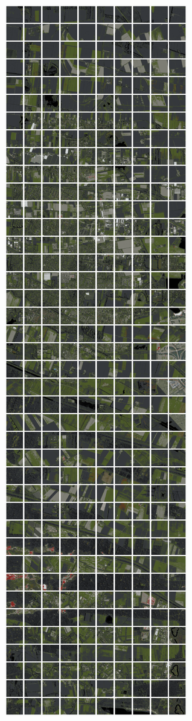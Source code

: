 <html>
<div>
<img src="https://github.com/HakkaTjakka/NL_TILE_MAP/blob/main/18/617/-1037/r.6170.-10370.png" height="44" width="44">
<img src="https://github.com/HakkaTjakka/NL_TILE_MAP/blob/main/18/617/-1037/r.6171.-10370.png" height="44" width="44">
<img src="https://github.com/HakkaTjakka/NL_TILE_MAP/blob/main/18/617/-1037/r.6172.-10370.png" height="44" width="44">
<img src="https://github.com/HakkaTjakka/NL_TILE_MAP/blob/main/18/617/-1037/r.6173.-10370.png" height="44" width="44">
<img src="https://github.com/HakkaTjakka/NL_TILE_MAP/blob/main/18/617/-1037/r.6174.-10370.png" height="44" width="44">
<img src="https://github.com/HakkaTjakka/NL_TILE_MAP/blob/main/18/617/-1037/r.6175.-10370.png" height="44" width="44">
<img src="https://github.com/HakkaTjakka/NL_TILE_MAP/blob/main/18/617/-1037/r.6176.-10370.png" height="44" width="44">
<img src="https://github.com/HakkaTjakka/NL_TILE_MAP/blob/main/18/617/-1037/r.6177.-10370.png" height="44" width="44">
<img src="https://github.com/HakkaTjakka/NL_TILE_MAP/blob/main/18/617/-1037/r.6178.-10370.png" height="44" width="44">
<img src="https://github.com/HakkaTjakka/NL_TILE_MAP/blob/main/18/617/-1037/r.6179.-10370.png" height="44" width="44">
<img src="https://github.com/HakkaTjakka/NL_TILE_MAP/blob/main/18/618/-1037/r.6180.-10370.png" height="44" width="44">
<img src="https://github.com/HakkaTjakka/NL_TILE_MAP/blob/main/18/618/-1037/r.6181.-10370.png" height="44" width="44">
<img src="https://github.com/HakkaTjakka/NL_TILE_MAP/blob/main/18/618/-1037/r.6182.-10370.png" height="44" width="44">
<img src="https://github.com/HakkaTjakka/NL_TILE_MAP/blob/main/18/618/-1037/r.6183.-10370.png" height="44" width="44">
<img src="https://github.com/HakkaTjakka/NL_TILE_MAP/blob/main/18/618/-1037/r.6184.-10370.png" height="44" width="44">
<img src="https://github.com/HakkaTjakka/NL_TILE_MAP/blob/main/18/618/-1037/r.6185.-10370.png" height="44" width="44">
<img src="https://github.com/HakkaTjakka/NL_TILE_MAP/blob/main/18/618/-1037/r.6186.-10370.png" height="44" width="44">
<img src="https://github.com/HakkaTjakka/NL_TILE_MAP/blob/main/18/618/-1037/r.6187.-10370.png" height="44" width="44">
<img src="https://github.com/HakkaTjakka/NL_TILE_MAP/blob/main/18/618/-1037/r.6188.-10370.png" height="44" width="44">
<img src="https://github.com/HakkaTjakka/NL_TILE_MAP/blob/main/18/618/-1037/r.6189.-10370.png" height="44" width="44">
<br>
<img src="https://github.com/HakkaTjakka/NL_TILE_MAP/blob/main/18/617/-1037/r.6170.-10369.png" height="44" width="44">
<img src="https://github.com/HakkaTjakka/NL_TILE_MAP/blob/main/18/617/-1037/r.6171.-10369.png" height="44" width="44">
<img src="https://github.com/HakkaTjakka/NL_TILE_MAP/blob/main/18/617/-1037/r.6172.-10369.png" height="44" width="44">
<img src="https://github.com/HakkaTjakka/NL_TILE_MAP/blob/main/18/617/-1037/r.6173.-10369.png" height="44" width="44">
<img src="https://github.com/HakkaTjakka/NL_TILE_MAP/blob/main/18/617/-1037/r.6174.-10369.png" height="44" width="44">
<img src="https://github.com/HakkaTjakka/NL_TILE_MAP/blob/main/18/617/-1037/r.6175.-10369.png" height="44" width="44">
<img src="https://github.com/HakkaTjakka/NL_TILE_MAP/blob/main/18/617/-1037/r.6176.-10369.png" height="44" width="44">
<img src="https://github.com/HakkaTjakka/NL_TILE_MAP/blob/main/18/617/-1037/r.6177.-10369.png" height="44" width="44">
<img src="https://github.com/HakkaTjakka/NL_TILE_MAP/blob/main/18/617/-1037/r.6178.-10369.png" height="44" width="44">
<img src="https://github.com/HakkaTjakka/NL_TILE_MAP/blob/main/18/617/-1037/r.6179.-10369.png" height="44" width="44">
<img src="https://github.com/HakkaTjakka/NL_TILE_MAP/blob/main/18/618/-1037/r.6180.-10369.png" height="44" width="44">
<img src="https://github.com/HakkaTjakka/NL_TILE_MAP/blob/main/18/618/-1037/r.6181.-10369.png" height="44" width="44">
<img src="https://github.com/HakkaTjakka/NL_TILE_MAP/blob/main/18/618/-1037/r.6182.-10369.png" height="44" width="44">
<img src="https://github.com/HakkaTjakka/NL_TILE_MAP/blob/main/18/618/-1037/r.6183.-10369.png" height="44" width="44">
<img src="https://github.com/HakkaTjakka/NL_TILE_MAP/blob/main/18/618/-1037/r.6184.-10369.png" height="44" width="44">
<img src="https://github.com/HakkaTjakka/NL_TILE_MAP/blob/main/18/618/-1037/r.6185.-10369.png" height="44" width="44">
<img src="https://github.com/HakkaTjakka/NL_TILE_MAP/blob/main/18/618/-1037/r.6186.-10369.png" height="44" width="44">
<img src="https://github.com/HakkaTjakka/NL_TILE_MAP/blob/main/18/618/-1037/r.6187.-10369.png" height="44" width="44">
<img src="https://github.com/HakkaTjakka/NL_TILE_MAP/blob/main/18/618/-1037/r.6188.-10369.png" height="44" width="44">
<img src="https://github.com/HakkaTjakka/NL_TILE_MAP/blob/main/18/618/-1037/r.6189.-10369.png" height="44" width="44">
<br>
<img src="https://github.com/HakkaTjakka/NL_TILE_MAP/blob/main/18/617/-1037/r.6170.-10368.png" height="44" width="44">
<img src="https://github.com/HakkaTjakka/NL_TILE_MAP/blob/main/18/617/-1037/r.6171.-10368.png" height="44" width="44">
<img src="https://github.com/HakkaTjakka/NL_TILE_MAP/blob/main/18/617/-1037/r.6172.-10368.png" height="44" width="44">
<img src="https://github.com/HakkaTjakka/NL_TILE_MAP/blob/main/18/617/-1037/r.6173.-10368.png" height="44" width="44">
<img src="https://github.com/HakkaTjakka/NL_TILE_MAP/blob/main/18/617/-1037/r.6174.-10368.png" height="44" width="44">
<img src="https://github.com/HakkaTjakka/NL_TILE_MAP/blob/main/18/617/-1037/r.6175.-10368.png" height="44" width="44">
<img src="https://github.com/HakkaTjakka/NL_TILE_MAP/blob/main/18/617/-1037/r.6176.-10368.png" height="44" width="44">
<img src="https://github.com/HakkaTjakka/NL_TILE_MAP/blob/main/18/617/-1037/r.6177.-10368.png" height="44" width="44">
<img src="https://github.com/HakkaTjakka/NL_TILE_MAP/blob/main/18/617/-1037/r.6178.-10368.png" height="44" width="44">
<img src="https://github.com/HakkaTjakka/NL_TILE_MAP/blob/main/18/617/-1037/r.6179.-10368.png" height="44" width="44">
<img src="https://github.com/HakkaTjakka/NL_TILE_MAP/blob/main/18/618/-1037/r.6180.-10368.png" height="44" width="44">
<img src="https://github.com/HakkaTjakka/NL_TILE_MAP/blob/main/18/618/-1037/r.6181.-10368.png" height="44" width="44">
<img src="https://github.com/HakkaTjakka/NL_TILE_MAP/blob/main/18/618/-1037/r.6182.-10368.png" height="44" width="44">
<img src="https://github.com/HakkaTjakka/NL_TILE_MAP/blob/main/18/618/-1037/r.6183.-10368.png" height="44" width="44">
<img src="https://github.com/HakkaTjakka/NL_TILE_MAP/blob/main/18/618/-1037/r.6184.-10368.png" height="44" width="44">
<img src="https://github.com/HakkaTjakka/NL_TILE_MAP/blob/main/18/618/-1037/r.6185.-10368.png" height="44" width="44">
<img src="https://github.com/HakkaTjakka/NL_TILE_MAP/blob/main/18/618/-1037/r.6186.-10368.png" height="44" width="44">
<img src="https://github.com/HakkaTjakka/NL_TILE_MAP/blob/main/18/618/-1037/r.6187.-10368.png" height="44" width="44">
<img src="https://github.com/HakkaTjakka/NL_TILE_MAP/blob/main/18/618/-1037/r.6188.-10368.png" height="44" width="44">
<img src="https://github.com/HakkaTjakka/NL_TILE_MAP/blob/main/18/618/-1037/r.6189.-10368.png" height="44" width="44">
<br>
<img src="https://github.com/HakkaTjakka/NL_TILE_MAP/blob/main/18/617/-1037/r.6170.-10367.png" height="44" width="44">
<img src="https://github.com/HakkaTjakka/NL_TILE_MAP/blob/main/18/617/-1037/r.6171.-10367.png" height="44" width="44">
<img src="https://github.com/HakkaTjakka/NL_TILE_MAP/blob/main/18/617/-1037/r.6172.-10367.png" height="44" width="44">
<img src="https://github.com/HakkaTjakka/NL_TILE_MAP/blob/main/18/617/-1037/r.6173.-10367.png" height="44" width="44">
<img src="https://github.com/HakkaTjakka/NL_TILE_MAP/blob/main/18/617/-1037/r.6174.-10367.png" height="44" width="44">
<img src="https://github.com/HakkaTjakka/NL_TILE_MAP/blob/main/18/617/-1037/r.6175.-10367.png" height="44" width="44">
<img src="https://github.com/HakkaTjakka/NL_TILE_MAP/blob/main/18/617/-1037/r.6176.-10367.png" height="44" width="44">
<img src="https://github.com/HakkaTjakka/NL_TILE_MAP/blob/main/18/617/-1037/r.6177.-10367.png" height="44" width="44">
<img src="https://github.com/HakkaTjakka/NL_TILE_MAP/blob/main/18/617/-1037/r.6178.-10367.png" height="44" width="44">
<img src="https://github.com/HakkaTjakka/NL_TILE_MAP/blob/main/18/617/-1037/r.6179.-10367.png" height="44" width="44">
<img src="https://github.com/HakkaTjakka/NL_TILE_MAP/blob/main/18/618/-1037/r.6180.-10367.png" height="44" width="44">
<img src="https://github.com/HakkaTjakka/NL_TILE_MAP/blob/main/18/618/-1037/r.6181.-10367.png" height="44" width="44">
<img src="https://github.com/HakkaTjakka/NL_TILE_MAP/blob/main/18/618/-1037/r.6182.-10367.png" height="44" width="44">
<img src="https://github.com/HakkaTjakka/NL_TILE_MAP/blob/main/18/618/-1037/r.6183.-10367.png" height="44" width="44">
<img src="https://github.com/HakkaTjakka/NL_TILE_MAP/blob/main/18/618/-1037/r.6184.-10367.png" height="44" width="44">
<img src="https://github.com/HakkaTjakka/NL_TILE_MAP/blob/main/18/618/-1037/r.6185.-10367.png" height="44" width="44">
<img src="https://github.com/HakkaTjakka/NL_TILE_MAP/blob/main/18/618/-1037/r.6186.-10367.png" height="44" width="44">
<img src="https://github.com/HakkaTjakka/NL_TILE_MAP/blob/main/18/618/-1037/r.6187.-10367.png" height="44" width="44">
<img src="https://github.com/HakkaTjakka/NL_TILE_MAP/blob/main/18/618/-1037/r.6188.-10367.png" height="44" width="44">
<img src="https://github.com/HakkaTjakka/NL_TILE_MAP/blob/main/18/618/-1037/r.6189.-10367.png" height="44" width="44">
<br>
<img src="https://github.com/HakkaTjakka/NL_TILE_MAP/blob/main/18/617/-1037/r.6170.-10366.png" height="44" width="44">
<img src="https://github.com/HakkaTjakka/NL_TILE_MAP/blob/main/18/617/-1037/r.6171.-10366.png" height="44" width="44">
<img src="https://github.com/HakkaTjakka/NL_TILE_MAP/blob/main/18/617/-1037/r.6172.-10366.png" height="44" width="44">
<img src="https://github.com/HakkaTjakka/NL_TILE_MAP/blob/main/18/617/-1037/r.6173.-10366.png" height="44" width="44">
<img src="https://github.com/HakkaTjakka/NL_TILE_MAP/blob/main/18/617/-1037/r.6174.-10366.png" height="44" width="44">
<img src="https://github.com/HakkaTjakka/NL_TILE_MAP/blob/main/18/617/-1037/r.6175.-10366.png" height="44" width="44">
<img src="https://github.com/HakkaTjakka/NL_TILE_MAP/blob/main/18/617/-1037/r.6176.-10366.png" height="44" width="44">
<img src="https://github.com/HakkaTjakka/NL_TILE_MAP/blob/main/18/617/-1037/r.6177.-10366.png" height="44" width="44">
<img src="https://github.com/HakkaTjakka/NL_TILE_MAP/blob/main/18/617/-1037/r.6178.-10366.png" height="44" width="44">
<img src="https://github.com/HakkaTjakka/NL_TILE_MAP/blob/main/18/617/-1037/r.6179.-10366.png" height="44" width="44">
<img src="https://github.com/HakkaTjakka/NL_TILE_MAP/blob/main/18/618/-1037/r.6180.-10366.png" height="44" width="44">
<img src="https://github.com/HakkaTjakka/NL_TILE_MAP/blob/main/18/618/-1037/r.6181.-10366.png" height="44" width="44">
<img src="https://github.com/HakkaTjakka/NL_TILE_MAP/blob/main/18/618/-1037/r.6182.-10366.png" height="44" width="44">
<img src="https://github.com/HakkaTjakka/NL_TILE_MAP/blob/main/18/618/-1037/r.6183.-10366.png" height="44" width="44">
<img src="https://github.com/HakkaTjakka/NL_TILE_MAP/blob/main/18/618/-1037/r.6184.-10366.png" height="44" width="44">
<img src="https://github.com/HakkaTjakka/NL_TILE_MAP/blob/main/18/618/-1037/r.6185.-10366.png" height="44" width="44">
<img src="https://github.com/HakkaTjakka/NL_TILE_MAP/blob/main/18/618/-1037/r.6186.-10366.png" height="44" width="44">
<img src="https://github.com/HakkaTjakka/NL_TILE_MAP/blob/main/18/618/-1037/r.6187.-10366.png" height="44" width="44">
<img src="https://github.com/HakkaTjakka/NL_TILE_MAP/blob/main/18/618/-1037/r.6188.-10366.png" height="44" width="44">
<img src="https://github.com/HakkaTjakka/NL_TILE_MAP/blob/main/18/618/-1037/r.6189.-10366.png" height="44" width="44">
<br>
<img src="https://github.com/HakkaTjakka/NL_TILE_MAP/blob/main/18/617/-1037/r.6170.-10365.png" height="44" width="44">
<img src="https://github.com/HakkaTjakka/NL_TILE_MAP/blob/main/18/617/-1037/r.6171.-10365.png" height="44" width="44">
<img src="https://github.com/HakkaTjakka/NL_TILE_MAP/blob/main/18/617/-1037/r.6172.-10365.png" height="44" width="44">
<img src="https://github.com/HakkaTjakka/NL_TILE_MAP/blob/main/18/617/-1037/r.6173.-10365.png" height="44" width="44">
<img src="https://github.com/HakkaTjakka/NL_TILE_MAP/blob/main/18/617/-1037/r.6174.-10365.png" height="44" width="44">
<img src="https://github.com/HakkaTjakka/NL_TILE_MAP/blob/main/18/617/-1037/r.6175.-10365.png" height="44" width="44">
<img src="https://github.com/HakkaTjakka/NL_TILE_MAP/blob/main/18/617/-1037/r.6176.-10365.png" height="44" width="44">
<img src="https://github.com/HakkaTjakka/NL_TILE_MAP/blob/main/18/617/-1037/r.6177.-10365.png" height="44" width="44">
<img src="https://github.com/HakkaTjakka/NL_TILE_MAP/blob/main/18/617/-1037/r.6178.-10365.png" height="44" width="44">
<img src="https://github.com/HakkaTjakka/NL_TILE_MAP/blob/main/18/617/-1037/r.6179.-10365.png" height="44" width="44">
<img src="https://github.com/HakkaTjakka/NL_TILE_MAP/blob/main/18/618/-1037/r.6180.-10365.png" height="44" width="44">
<img src="https://github.com/HakkaTjakka/NL_TILE_MAP/blob/main/18/618/-1037/r.6181.-10365.png" height="44" width="44">
<img src="https://github.com/HakkaTjakka/NL_TILE_MAP/blob/main/18/618/-1037/r.6182.-10365.png" height="44" width="44">
<img src="https://github.com/HakkaTjakka/NL_TILE_MAP/blob/main/18/618/-1037/r.6183.-10365.png" height="44" width="44">
<img src="https://github.com/HakkaTjakka/NL_TILE_MAP/blob/main/18/618/-1037/r.6184.-10365.png" height="44" width="44">
<img src="https://github.com/HakkaTjakka/NL_TILE_MAP/blob/main/18/618/-1037/r.6185.-10365.png" height="44" width="44">
<img src="https://github.com/HakkaTjakka/NL_TILE_MAP/blob/main/18/618/-1037/r.6186.-10365.png" height="44" width="44">
<img src="https://github.com/HakkaTjakka/NL_TILE_MAP/blob/main/18/618/-1037/r.6187.-10365.png" height="44" width="44">
<img src="https://github.com/HakkaTjakka/NL_TILE_MAP/blob/main/18/618/-1037/r.6188.-10365.png" height="44" width="44">
<img src="https://github.com/HakkaTjakka/NL_TILE_MAP/blob/main/18/618/-1037/r.6189.-10365.png" height="44" width="44">
<br>
<img src="https://github.com/HakkaTjakka/NL_TILE_MAP/blob/main/18/617/-1037/r.6170.-10364.png" height="44" width="44">
<img src="https://github.com/HakkaTjakka/NL_TILE_MAP/blob/main/18/617/-1037/r.6171.-10364.png" height="44" width="44">
<img src="https://github.com/HakkaTjakka/NL_TILE_MAP/blob/main/18/617/-1037/r.6172.-10364.png" height="44" width="44">
<img src="https://github.com/HakkaTjakka/NL_TILE_MAP/blob/main/18/617/-1037/r.6173.-10364.png" height="44" width="44">
<img src="https://github.com/HakkaTjakka/NL_TILE_MAP/blob/main/18/617/-1037/r.6174.-10364.png" height="44" width="44">
<img src="https://github.com/HakkaTjakka/NL_TILE_MAP/blob/main/18/617/-1037/r.6175.-10364.png" height="44" width="44">
<img src="https://github.com/HakkaTjakka/NL_TILE_MAP/blob/main/18/617/-1037/r.6176.-10364.png" height="44" width="44">
<img src="https://github.com/HakkaTjakka/NL_TILE_MAP/blob/main/18/617/-1037/r.6177.-10364.png" height="44" width="44">
<img src="https://github.com/HakkaTjakka/NL_TILE_MAP/blob/main/18/617/-1037/r.6178.-10364.png" height="44" width="44">
<img src="https://github.com/HakkaTjakka/NL_TILE_MAP/blob/main/18/617/-1037/r.6179.-10364.png" height="44" width="44">
<img src="https://github.com/HakkaTjakka/NL_TILE_MAP/blob/main/18/618/-1037/r.6180.-10364.png" height="44" width="44">
<img src="https://github.com/HakkaTjakka/NL_TILE_MAP/blob/main/18/618/-1037/r.6181.-10364.png" height="44" width="44">
<img src="https://github.com/HakkaTjakka/NL_TILE_MAP/blob/main/18/618/-1037/r.6182.-10364.png" height="44" width="44">
<img src="https://github.com/HakkaTjakka/NL_TILE_MAP/blob/main/18/618/-1037/r.6183.-10364.png" height="44" width="44">
<img src="https://github.com/HakkaTjakka/NL_TILE_MAP/blob/main/18/618/-1037/r.6184.-10364.png" height="44" width="44">
<img src="https://github.com/HakkaTjakka/NL_TILE_MAP/blob/main/18/618/-1037/r.6185.-10364.png" height="44" width="44">
<img src="https://github.com/HakkaTjakka/NL_TILE_MAP/blob/main/18/618/-1037/r.6186.-10364.png" height="44" width="44">
<img src="https://github.com/HakkaTjakka/NL_TILE_MAP/blob/main/18/618/-1037/r.6187.-10364.png" height="44" width="44">
<img src="https://github.com/HakkaTjakka/NL_TILE_MAP/blob/main/18/618/-1037/r.6188.-10364.png" height="44" width="44">
<img src="https://github.com/HakkaTjakka/NL_TILE_MAP/blob/main/18/618/-1037/r.6189.-10364.png" height="44" width="44">
<br>
<img src="https://github.com/HakkaTjakka/NL_TILE_MAP/blob/main/18/617/-1037/r.6170.-10363.png" height="44" width="44">
<img src="https://github.com/HakkaTjakka/NL_TILE_MAP/blob/main/18/617/-1037/r.6171.-10363.png" height="44" width="44">
<img src="https://github.com/HakkaTjakka/NL_TILE_MAP/blob/main/18/617/-1037/r.6172.-10363.png" height="44" width="44">
<img src="https://github.com/HakkaTjakka/NL_TILE_MAP/blob/main/18/617/-1037/r.6173.-10363.png" height="44" width="44">
<img src="https://github.com/HakkaTjakka/NL_TILE_MAP/blob/main/18/617/-1037/r.6174.-10363.png" height="44" width="44">
<img src="https://github.com/HakkaTjakka/NL_TILE_MAP/blob/main/18/617/-1037/r.6175.-10363.png" height="44" width="44">
<img src="https://github.com/HakkaTjakka/NL_TILE_MAP/blob/main/18/617/-1037/r.6176.-10363.png" height="44" width="44">
<img src="https://github.com/HakkaTjakka/NL_TILE_MAP/blob/main/18/617/-1037/r.6177.-10363.png" height="44" width="44">
<img src="https://github.com/HakkaTjakka/NL_TILE_MAP/blob/main/18/617/-1037/r.6178.-10363.png" height="44" width="44">
<img src="https://github.com/HakkaTjakka/NL_TILE_MAP/blob/main/18/617/-1037/r.6179.-10363.png" height="44" width="44">
<img src="https://github.com/HakkaTjakka/NL_TILE_MAP/blob/main/18/618/-1037/r.6180.-10363.png" height="44" width="44">
<img src="https://github.com/HakkaTjakka/NL_TILE_MAP/blob/main/18/618/-1037/r.6181.-10363.png" height="44" width="44">
<img src="https://github.com/HakkaTjakka/NL_TILE_MAP/blob/main/18/618/-1037/r.6182.-10363.png" height="44" width="44">
<img src="https://github.com/HakkaTjakka/NL_TILE_MAP/blob/main/18/618/-1037/r.6183.-10363.png" height="44" width="44">
<img src="https://github.com/HakkaTjakka/NL_TILE_MAP/blob/main/18/618/-1037/r.6184.-10363.png" height="44" width="44">
<img src="https://github.com/HakkaTjakka/NL_TILE_MAP/blob/main/18/618/-1037/r.6185.-10363.png" height="44" width="44">
<img src="https://github.com/HakkaTjakka/NL_TILE_MAP/blob/main/18/618/-1037/r.6186.-10363.png" height="44" width="44">
<img src="https://github.com/HakkaTjakka/NL_TILE_MAP/blob/main/18/618/-1037/r.6187.-10363.png" height="44" width="44">
<img src="https://github.com/HakkaTjakka/NL_TILE_MAP/blob/main/18/618/-1037/r.6188.-10363.png" height="44" width="44">
<img src="https://github.com/HakkaTjakka/NL_TILE_MAP/blob/main/18/618/-1037/r.6189.-10363.png" height="44" width="44">
<br>
<img src="https://github.com/HakkaTjakka/NL_TILE_MAP/blob/main/18/617/-1037/r.6170.-10362.png" height="44" width="44">
<img src="https://github.com/HakkaTjakka/NL_TILE_MAP/blob/main/18/617/-1037/r.6171.-10362.png" height="44" width="44">
<img src="https://github.com/HakkaTjakka/NL_TILE_MAP/blob/main/18/617/-1037/r.6172.-10362.png" height="44" width="44">
<img src="https://github.com/HakkaTjakka/NL_TILE_MAP/blob/main/18/617/-1037/r.6173.-10362.png" height="44" width="44">
<img src="https://github.com/HakkaTjakka/NL_TILE_MAP/blob/main/18/617/-1037/r.6174.-10362.png" height="44" width="44">
<img src="https://github.com/HakkaTjakka/NL_TILE_MAP/blob/main/18/617/-1037/r.6175.-10362.png" height="44" width="44">
<img src="https://github.com/HakkaTjakka/NL_TILE_MAP/blob/main/18/617/-1037/r.6176.-10362.png" height="44" width="44">
<img src="https://github.com/HakkaTjakka/NL_TILE_MAP/blob/main/18/617/-1037/r.6177.-10362.png" height="44" width="44">
<img src="https://github.com/HakkaTjakka/NL_TILE_MAP/blob/main/18/617/-1037/r.6178.-10362.png" height="44" width="44">
<img src="https://github.com/HakkaTjakka/NL_TILE_MAP/blob/main/18/617/-1037/r.6179.-10362.png" height="44" width="44">
<img src="https://github.com/HakkaTjakka/NL_TILE_MAP/blob/main/18/618/-1037/r.6180.-10362.png" height="44" width="44">
<img src="https://github.com/HakkaTjakka/NL_TILE_MAP/blob/main/18/618/-1037/r.6181.-10362.png" height="44" width="44">
<img src="https://github.com/HakkaTjakka/NL_TILE_MAP/blob/main/18/618/-1037/r.6182.-10362.png" height="44" width="44">
<img src="https://github.com/HakkaTjakka/NL_TILE_MAP/blob/main/18/618/-1037/r.6183.-10362.png" height="44" width="44">
<img src="https://github.com/HakkaTjakka/NL_TILE_MAP/blob/main/18/618/-1037/r.6184.-10362.png" height="44" width="44">
<img src="https://github.com/HakkaTjakka/NL_TILE_MAP/blob/main/18/618/-1037/r.6185.-10362.png" height="44" width="44">
<img src="https://github.com/HakkaTjakka/NL_TILE_MAP/blob/main/18/618/-1037/r.6186.-10362.png" height="44" width="44">
<img src="https://github.com/HakkaTjakka/NL_TILE_MAP/blob/main/18/618/-1037/r.6187.-10362.png" height="44" width="44">
<img src="https://github.com/HakkaTjakka/NL_TILE_MAP/blob/main/18/618/-1037/r.6188.-10362.png" height="44" width="44">
<img src="https://github.com/HakkaTjakka/NL_TILE_MAP/blob/main/18/618/-1037/r.6189.-10362.png" height="44" width="44">
<br>
<img src="https://github.com/HakkaTjakka/NL_TILE_MAP/blob/main/18/617/-1037/r.6170.-10361.png" height="44" width="44">
<img src="https://github.com/HakkaTjakka/NL_TILE_MAP/blob/main/18/617/-1037/r.6171.-10361.png" height="44" width="44">
<img src="https://github.com/HakkaTjakka/NL_TILE_MAP/blob/main/18/617/-1037/r.6172.-10361.png" height="44" width="44">
<img src="https://github.com/HakkaTjakka/NL_TILE_MAP/blob/main/18/617/-1037/r.6173.-10361.png" height="44" width="44">
<img src="https://github.com/HakkaTjakka/NL_TILE_MAP/blob/main/18/617/-1037/r.6174.-10361.png" height="44" width="44">
<img src="https://github.com/HakkaTjakka/NL_TILE_MAP/blob/main/18/617/-1037/r.6175.-10361.png" height="44" width="44">
<img src="https://github.com/HakkaTjakka/NL_TILE_MAP/blob/main/18/617/-1037/r.6176.-10361.png" height="44" width="44">
<img src="https://github.com/HakkaTjakka/NL_TILE_MAP/blob/main/18/617/-1037/r.6177.-10361.png" height="44" width="44">
<img src="https://github.com/HakkaTjakka/NL_TILE_MAP/blob/main/18/617/-1037/r.6178.-10361.png" height="44" width="44">
<img src="https://github.com/HakkaTjakka/NL_TILE_MAP/blob/main/18/617/-1037/r.6179.-10361.png" height="44" width="44">
<img src="https://github.com/HakkaTjakka/NL_TILE_MAP/blob/main/18/618/-1037/r.6180.-10361.png" height="44" width="44">
<img src="https://github.com/HakkaTjakka/NL_TILE_MAP/blob/main/18/618/-1037/r.6181.-10361.png" height="44" width="44">
<img src="https://github.com/HakkaTjakka/NL_TILE_MAP/blob/main/18/618/-1037/r.6182.-10361.png" height="44" width="44">
<img src="https://github.com/HakkaTjakka/NL_TILE_MAP/blob/main/18/618/-1037/r.6183.-10361.png" height="44" width="44">
<img src="https://github.com/HakkaTjakka/NL_TILE_MAP/blob/main/18/618/-1037/r.6184.-10361.png" height="44" width="44">
<img src="https://github.com/HakkaTjakka/NL_TILE_MAP/blob/main/18/618/-1037/r.6185.-10361.png" height="44" width="44">
<img src="https://github.com/HakkaTjakka/NL_TILE_MAP/blob/main/18/618/-1037/r.6186.-10361.png" height="44" width="44">
<img src="https://github.com/HakkaTjakka/NL_TILE_MAP/blob/main/18/618/-1037/r.6187.-10361.png" height="44" width="44">
<img src="https://github.com/HakkaTjakka/NL_TILE_MAP/blob/main/18/618/-1037/r.6188.-10361.png" height="44" width="44">
<img src="https://github.com/HakkaTjakka/NL_TILE_MAP/blob/main/18/618/-1037/r.6189.-10361.png" height="44" width="44">
<br>
<img src="https://github.com/HakkaTjakka/NL_TILE_MAP/blob/main/18/617/-1036/r.6170.-10360.png" height="44" width="44">
<img src="https://github.com/HakkaTjakka/NL_TILE_MAP/blob/main/18/617/-1036/r.6171.-10360.png" height="44" width="44">
<img src="https://github.com/HakkaTjakka/NL_TILE_MAP/blob/main/18/617/-1036/r.6172.-10360.png" height="44" width="44">
<img src="https://github.com/HakkaTjakka/NL_TILE_MAP/blob/main/18/617/-1036/r.6173.-10360.png" height="44" width="44">
<img src="https://github.com/HakkaTjakka/NL_TILE_MAP/blob/main/18/617/-1036/r.6174.-10360.png" height="44" width="44">
<img src="https://github.com/HakkaTjakka/NL_TILE_MAP/blob/main/18/617/-1036/r.6175.-10360.png" height="44" width="44">
<img src="https://github.com/HakkaTjakka/NL_TILE_MAP/blob/main/18/617/-1036/r.6176.-10360.png" height="44" width="44">
<img src="https://github.com/HakkaTjakka/NL_TILE_MAP/blob/main/18/617/-1036/r.6177.-10360.png" height="44" width="44">
<img src="https://github.com/HakkaTjakka/NL_TILE_MAP/blob/main/18/617/-1036/r.6178.-10360.png" height="44" width="44">
<img src="https://github.com/HakkaTjakka/NL_TILE_MAP/blob/main/18/617/-1036/r.6179.-10360.png" height="44" width="44">
<img src="https://github.com/HakkaTjakka/NL_TILE_MAP/blob/main/18/618/-1036/r.6180.-10360.png" height="44" width="44">
<img src="https://github.com/HakkaTjakka/NL_TILE_MAP/blob/main/18/618/-1036/r.6181.-10360.png" height="44" width="44">
<img src="https://github.com/HakkaTjakka/NL_TILE_MAP/blob/main/18/618/-1036/r.6182.-10360.png" height="44" width="44">
<img src="https://github.com/HakkaTjakka/NL_TILE_MAP/blob/main/18/618/-1036/r.6183.-10360.png" height="44" width="44">
<img src="https://github.com/HakkaTjakka/NL_TILE_MAP/blob/main/18/618/-1036/r.6184.-10360.png" height="44" width="44">
<img src="https://github.com/HakkaTjakka/NL_TILE_MAP/blob/main/18/618/-1036/r.6185.-10360.png" height="44" width="44">
<img src="https://github.com/HakkaTjakka/NL_TILE_MAP/blob/main/18/618/-1036/r.6186.-10360.png" height="44" width="44">
<img src="https://github.com/HakkaTjakka/NL_TILE_MAP/blob/main/18/618/-1036/r.6187.-10360.png" height="44" width="44">
<img src="https://github.com/HakkaTjakka/NL_TILE_MAP/blob/main/18/618/-1036/r.6188.-10360.png" height="44" width="44">
<img src="https://github.com/HakkaTjakka/NL_TILE_MAP/blob/main/18/618/-1036/r.6189.-10360.png" height="44" width="44">
<br>
<img src="https://github.com/HakkaTjakka/NL_TILE_MAP/blob/main/18/617/-1036/r.6170.-10359.png" height="44" width="44">
<img src="https://github.com/HakkaTjakka/NL_TILE_MAP/blob/main/18/617/-1036/r.6171.-10359.png" height="44" width="44">
<img src="https://github.com/HakkaTjakka/NL_TILE_MAP/blob/main/18/617/-1036/r.6172.-10359.png" height="44" width="44">
<img src="https://github.com/HakkaTjakka/NL_TILE_MAP/blob/main/18/617/-1036/r.6173.-10359.png" height="44" width="44">
<img src="https://github.com/HakkaTjakka/NL_TILE_MAP/blob/main/18/617/-1036/r.6174.-10359.png" height="44" width="44">
<img src="https://github.com/HakkaTjakka/NL_TILE_MAP/blob/main/18/617/-1036/r.6175.-10359.png" height="44" width="44">
<img src="https://github.com/HakkaTjakka/NL_TILE_MAP/blob/main/18/617/-1036/r.6176.-10359.png" height="44" width="44">
<img src="https://github.com/HakkaTjakka/NL_TILE_MAP/blob/main/18/617/-1036/r.6177.-10359.png" height="44" width="44">
<img src="https://github.com/HakkaTjakka/NL_TILE_MAP/blob/main/18/617/-1036/r.6178.-10359.png" height="44" width="44">
<img src="https://github.com/HakkaTjakka/NL_TILE_MAP/blob/main/18/617/-1036/r.6179.-10359.png" height="44" width="44">
<img src="https://github.com/HakkaTjakka/NL_TILE_MAP/blob/main/18/618/-1036/r.6180.-10359.png" height="44" width="44">
<img src="https://github.com/HakkaTjakka/NL_TILE_MAP/blob/main/18/618/-1036/r.6181.-10359.png" height="44" width="44">
<img src="https://github.com/HakkaTjakka/NL_TILE_MAP/blob/main/18/618/-1036/r.6182.-10359.png" height="44" width="44">
<img src="https://github.com/HakkaTjakka/NL_TILE_MAP/blob/main/18/618/-1036/r.6183.-10359.png" height="44" width="44">
<img src="https://github.com/HakkaTjakka/NL_TILE_MAP/blob/main/18/618/-1036/r.6184.-10359.png" height="44" width="44">
<img src="https://github.com/HakkaTjakka/NL_TILE_MAP/blob/main/18/618/-1036/r.6185.-10359.png" height="44" width="44">
<img src="https://github.com/HakkaTjakka/NL_TILE_MAP/blob/main/18/618/-1036/r.6186.-10359.png" height="44" width="44">
<img src="https://github.com/HakkaTjakka/NL_TILE_MAP/blob/main/18/618/-1036/r.6187.-10359.png" height="44" width="44">
<img src="https://github.com/HakkaTjakka/NL_TILE_MAP/blob/main/18/618/-1036/r.6188.-10359.png" height="44" width="44">
<img src="https://github.com/HakkaTjakka/NL_TILE_MAP/blob/main/18/618/-1036/r.6189.-10359.png" height="44" width="44">
<br>
<img src="https://github.com/HakkaTjakka/NL_TILE_MAP/blob/main/18/617/-1036/r.6170.-10358.png" height="44" width="44">
<img src="https://github.com/HakkaTjakka/NL_TILE_MAP/blob/main/18/617/-1036/r.6171.-10358.png" height="44" width="44">
<img src="https://github.com/HakkaTjakka/NL_TILE_MAP/blob/main/18/617/-1036/r.6172.-10358.png" height="44" width="44">
<img src="https://github.com/HakkaTjakka/NL_TILE_MAP/blob/main/18/617/-1036/r.6173.-10358.png" height="44" width="44">
<img src="https://github.com/HakkaTjakka/NL_TILE_MAP/blob/main/18/617/-1036/r.6174.-10358.png" height="44" width="44">
<img src="https://github.com/HakkaTjakka/NL_TILE_MAP/blob/main/18/617/-1036/r.6175.-10358.png" height="44" width="44">
<img src="https://github.com/HakkaTjakka/NL_TILE_MAP/blob/main/18/617/-1036/r.6176.-10358.png" height="44" width="44">
<img src="https://github.com/HakkaTjakka/NL_TILE_MAP/blob/main/18/617/-1036/r.6177.-10358.png" height="44" width="44">
<img src="https://github.com/HakkaTjakka/NL_TILE_MAP/blob/main/18/617/-1036/r.6178.-10358.png" height="44" width="44">
<img src="https://github.com/HakkaTjakka/NL_TILE_MAP/blob/main/18/617/-1036/r.6179.-10358.png" height="44" width="44">
<img src="https://github.com/HakkaTjakka/NL_TILE_MAP/blob/main/18/618/-1036/r.6180.-10358.png" height="44" width="44">
<img src="https://github.com/HakkaTjakka/NL_TILE_MAP/blob/main/18/618/-1036/r.6181.-10358.png" height="44" width="44">
<img src="https://github.com/HakkaTjakka/NL_TILE_MAP/blob/main/18/618/-1036/r.6182.-10358.png" height="44" width="44">
<img src="https://github.com/HakkaTjakka/NL_TILE_MAP/blob/main/18/618/-1036/r.6183.-10358.png" height="44" width="44">
<img src="https://github.com/HakkaTjakka/NL_TILE_MAP/blob/main/18/618/-1036/r.6184.-10358.png" height="44" width="44">
<img src="https://github.com/HakkaTjakka/NL_TILE_MAP/blob/main/18/618/-1036/r.6185.-10358.png" height="44" width="44">
<img src="https://github.com/HakkaTjakka/NL_TILE_MAP/blob/main/18/618/-1036/r.6186.-10358.png" height="44" width="44">
<img src="https://github.com/HakkaTjakka/NL_TILE_MAP/blob/main/18/618/-1036/r.6187.-10358.png" height="44" width="44">
<img src="https://github.com/HakkaTjakka/NL_TILE_MAP/blob/main/18/618/-1036/r.6188.-10358.png" height="44" width="44">
<img src="https://github.com/HakkaTjakka/NL_TILE_MAP/blob/main/18/618/-1036/r.6189.-10358.png" height="44" width="44">
<br>
<img src="https://github.com/HakkaTjakka/NL_TILE_MAP/blob/main/18/617/-1036/r.6170.-10357.png" height="44" width="44">
<img src="https://github.com/HakkaTjakka/NL_TILE_MAP/blob/main/18/617/-1036/r.6171.-10357.png" height="44" width="44">
<img src="https://github.com/HakkaTjakka/NL_TILE_MAP/blob/main/18/617/-1036/r.6172.-10357.png" height="44" width="44">
<img src="https://github.com/HakkaTjakka/NL_TILE_MAP/blob/main/18/617/-1036/r.6173.-10357.png" height="44" width="44">
<img src="https://github.com/HakkaTjakka/NL_TILE_MAP/blob/main/18/617/-1036/r.6174.-10357.png" height="44" width="44">
<img src="https://github.com/HakkaTjakka/NL_TILE_MAP/blob/main/18/617/-1036/r.6175.-10357.png" height="44" width="44">
<img src="https://github.com/HakkaTjakka/NL_TILE_MAP/blob/main/18/617/-1036/r.6176.-10357.png" height="44" width="44">
<img src="https://github.com/HakkaTjakka/NL_TILE_MAP/blob/main/18/617/-1036/r.6177.-10357.png" height="44" width="44">
<img src="https://github.com/HakkaTjakka/NL_TILE_MAP/blob/main/18/617/-1036/r.6178.-10357.png" height="44" width="44">
<img src="https://github.com/HakkaTjakka/NL_TILE_MAP/blob/main/18/617/-1036/r.6179.-10357.png" height="44" width="44">
<img src="https://github.com/HakkaTjakka/NL_TILE_MAP/blob/main/18/618/-1036/r.6180.-10357.png" height="44" width="44">
<img src="https://github.com/HakkaTjakka/NL_TILE_MAP/blob/main/18/618/-1036/r.6181.-10357.png" height="44" width="44">
<img src="https://github.com/HakkaTjakka/NL_TILE_MAP/blob/main/18/618/-1036/r.6182.-10357.png" height="44" width="44">
<img src="https://github.com/HakkaTjakka/NL_TILE_MAP/blob/main/18/618/-1036/r.6183.-10357.png" height="44" width="44">
<img src="https://github.com/HakkaTjakka/NL_TILE_MAP/blob/main/18/618/-1036/r.6184.-10357.png" height="44" width="44">
<img src="https://github.com/HakkaTjakka/NL_TILE_MAP/blob/main/18/618/-1036/r.6185.-10357.png" height="44" width="44">
<img src="https://github.com/HakkaTjakka/NL_TILE_MAP/blob/main/18/618/-1036/r.6186.-10357.png" height="44" width="44">
<img src="https://github.com/HakkaTjakka/NL_TILE_MAP/blob/main/18/618/-1036/r.6187.-10357.png" height="44" width="44">
<img src="https://github.com/HakkaTjakka/NL_TILE_MAP/blob/main/18/618/-1036/r.6188.-10357.png" height="44" width="44">
<img src="https://github.com/HakkaTjakka/NL_TILE_MAP/blob/main/18/618/-1036/r.6189.-10357.png" height="44" width="44">
<br>
<img src="https://github.com/HakkaTjakka/NL_TILE_MAP/blob/main/18/617/-1036/r.6170.-10356.png" height="44" width="44">
<img src="https://github.com/HakkaTjakka/NL_TILE_MAP/blob/main/18/617/-1036/r.6171.-10356.png" height="44" width="44">
<img src="https://github.com/HakkaTjakka/NL_TILE_MAP/blob/main/18/617/-1036/r.6172.-10356.png" height="44" width="44">
<img src="https://github.com/HakkaTjakka/NL_TILE_MAP/blob/main/18/617/-1036/r.6173.-10356.png" height="44" width="44">
<img src="https://github.com/HakkaTjakka/NL_TILE_MAP/blob/main/18/617/-1036/r.6174.-10356.png" height="44" width="44">
<img src="https://github.com/HakkaTjakka/NL_TILE_MAP/blob/main/18/617/-1036/r.6175.-10356.png" height="44" width="44">
<img src="https://github.com/HakkaTjakka/NL_TILE_MAP/blob/main/18/617/-1036/r.6176.-10356.png" height="44" width="44">
<img src="https://github.com/HakkaTjakka/NL_TILE_MAP/blob/main/18/617/-1036/r.6177.-10356.png" height="44" width="44">
<img src="https://github.com/HakkaTjakka/NL_TILE_MAP/blob/main/18/617/-1036/r.6178.-10356.png" height="44" width="44">
<img src="https://github.com/HakkaTjakka/NL_TILE_MAP/blob/main/18/617/-1036/r.6179.-10356.png" height="44" width="44">
<img src="https://github.com/HakkaTjakka/NL_TILE_MAP/blob/main/18/618/-1036/r.6180.-10356.png" height="44" width="44">
<img src="https://github.com/HakkaTjakka/NL_TILE_MAP/blob/main/18/618/-1036/r.6181.-10356.png" height="44" width="44">
<img src="https://github.com/HakkaTjakka/NL_TILE_MAP/blob/main/18/618/-1036/r.6182.-10356.png" height="44" width="44">
<img src="https://github.com/HakkaTjakka/NL_TILE_MAP/blob/main/18/618/-1036/r.6183.-10356.png" height="44" width="44">
<img src="https://github.com/HakkaTjakka/NL_TILE_MAP/blob/main/18/618/-1036/r.6184.-10356.png" height="44" width="44">
<img src="https://github.com/HakkaTjakka/NL_TILE_MAP/blob/main/18/618/-1036/r.6185.-10356.png" height="44" width="44">
<img src="https://github.com/HakkaTjakka/NL_TILE_MAP/blob/main/18/618/-1036/r.6186.-10356.png" height="44" width="44">
<img src="https://github.com/HakkaTjakka/NL_TILE_MAP/blob/main/18/618/-1036/r.6187.-10356.png" height="44" width="44">
<img src="https://github.com/HakkaTjakka/NL_TILE_MAP/blob/main/18/618/-1036/r.6188.-10356.png" height="44" width="44">
<img src="https://github.com/HakkaTjakka/NL_TILE_MAP/blob/main/18/618/-1036/r.6189.-10356.png" height="44" width="44">
<br>
<img src="https://github.com/HakkaTjakka/NL_TILE_MAP/blob/main/18/617/-1036/r.6170.-10355.png" height="44" width="44">
<img src="https://github.com/HakkaTjakka/NL_TILE_MAP/blob/main/18/617/-1036/r.6171.-10355.png" height="44" width="44">
<img src="https://github.com/HakkaTjakka/NL_TILE_MAP/blob/main/18/617/-1036/r.6172.-10355.png" height="44" width="44">
<img src="https://github.com/HakkaTjakka/NL_TILE_MAP/blob/main/18/617/-1036/r.6173.-10355.png" height="44" width="44">
<img src="https://github.com/HakkaTjakka/NL_TILE_MAP/blob/main/18/617/-1036/r.6174.-10355.png" height="44" width="44">
<img src="https://github.com/HakkaTjakka/NL_TILE_MAP/blob/main/18/617/-1036/r.6175.-10355.png" height="44" width="44">
<img src="https://github.com/HakkaTjakka/NL_TILE_MAP/blob/main/18/617/-1036/r.6176.-10355.png" height="44" width="44">
<img src="https://github.com/HakkaTjakka/NL_TILE_MAP/blob/main/18/617/-1036/r.6177.-10355.png" height="44" width="44">
<img src="https://github.com/HakkaTjakka/NL_TILE_MAP/blob/main/18/617/-1036/r.6178.-10355.png" height="44" width="44">
<img src="https://github.com/HakkaTjakka/NL_TILE_MAP/blob/main/18/617/-1036/r.6179.-10355.png" height="44" width="44">
<img src="https://github.com/HakkaTjakka/NL_TILE_MAP/blob/main/18/618/-1036/r.6180.-10355.png" height="44" width="44">
<img src="https://github.com/HakkaTjakka/NL_TILE_MAP/blob/main/18/618/-1036/r.6181.-10355.png" height="44" width="44">
<img src="https://github.com/HakkaTjakka/NL_TILE_MAP/blob/main/18/618/-1036/r.6182.-10355.png" height="44" width="44">
<img src="https://github.com/HakkaTjakka/NL_TILE_MAP/blob/main/18/618/-1036/r.6183.-10355.png" height="44" width="44">
<img src="https://github.com/HakkaTjakka/NL_TILE_MAP/blob/main/18/618/-1036/r.6184.-10355.png" height="44" width="44">
<img src="https://github.com/HakkaTjakka/NL_TILE_MAP/blob/main/18/618/-1036/r.6185.-10355.png" height="44" width="44">
<img src="https://github.com/HakkaTjakka/NL_TILE_MAP/blob/main/18/618/-1036/r.6186.-10355.png" height="44" width="44">
<img src="https://github.com/HakkaTjakka/NL_TILE_MAP/blob/main/18/618/-1036/r.6187.-10355.png" height="44" width="44">
<img src="https://github.com/HakkaTjakka/NL_TILE_MAP/blob/main/18/618/-1036/r.6188.-10355.png" height="44" width="44">
<img src="https://github.com/HakkaTjakka/NL_TILE_MAP/blob/main/18/618/-1036/r.6189.-10355.png" height="44" width="44">
<br>
<img src="https://github.com/HakkaTjakka/NL_TILE_MAP/blob/main/18/617/-1036/r.6170.-10354.png" height="44" width="44">
<img src="https://github.com/HakkaTjakka/NL_TILE_MAP/blob/main/18/617/-1036/r.6171.-10354.png" height="44" width="44">
<img src="https://github.com/HakkaTjakka/NL_TILE_MAP/blob/main/18/617/-1036/r.6172.-10354.png" height="44" width="44">
<img src="https://github.com/HakkaTjakka/NL_TILE_MAP/blob/main/18/617/-1036/r.6173.-10354.png" height="44" width="44">
<img src="https://github.com/HakkaTjakka/NL_TILE_MAP/blob/main/18/617/-1036/r.6174.-10354.png" height="44" width="44">
<img src="https://github.com/HakkaTjakka/NL_TILE_MAP/blob/main/18/617/-1036/r.6175.-10354.png" height="44" width="44">
<img src="https://github.com/HakkaTjakka/NL_TILE_MAP/blob/main/18/617/-1036/r.6176.-10354.png" height="44" width="44">
<img src="https://github.com/HakkaTjakka/NL_TILE_MAP/blob/main/18/617/-1036/r.6177.-10354.png" height="44" width="44">
<img src="https://github.com/HakkaTjakka/NL_TILE_MAP/blob/main/18/617/-1036/r.6178.-10354.png" height="44" width="44">
<img src="https://github.com/HakkaTjakka/NL_TILE_MAP/blob/main/18/617/-1036/r.6179.-10354.png" height="44" width="44">
<img src="https://github.com/HakkaTjakka/NL_TILE_MAP/blob/main/18/618/-1036/r.6180.-10354.png" height="44" width="44">
<img src="https://github.com/HakkaTjakka/NL_TILE_MAP/blob/main/18/618/-1036/r.6181.-10354.png" height="44" width="44">
<img src="https://github.com/HakkaTjakka/NL_TILE_MAP/blob/main/18/618/-1036/r.6182.-10354.png" height="44" width="44">
<img src="https://github.com/HakkaTjakka/NL_TILE_MAP/blob/main/18/618/-1036/r.6183.-10354.png" height="44" width="44">
<img src="https://github.com/HakkaTjakka/NL_TILE_MAP/blob/main/18/618/-1036/r.6184.-10354.png" height="44" width="44">
<img src="https://github.com/HakkaTjakka/NL_TILE_MAP/blob/main/18/618/-1036/r.6185.-10354.png" height="44" width="44">
<img src="https://github.com/HakkaTjakka/NL_TILE_MAP/blob/main/18/618/-1036/r.6186.-10354.png" height="44" width="44">
<img src="https://github.com/HakkaTjakka/NL_TILE_MAP/blob/main/18/618/-1036/r.6187.-10354.png" height="44" width="44">
<img src="https://github.com/HakkaTjakka/NL_TILE_MAP/blob/main/18/618/-1036/r.6188.-10354.png" height="44" width="44">
<img src="https://github.com/HakkaTjakka/NL_TILE_MAP/blob/main/18/618/-1036/r.6189.-10354.png" height="44" width="44">
<br>
<img src="https://github.com/HakkaTjakka/NL_TILE_MAP/blob/main/18/617/-1036/r.6170.-10353.png" height="44" width="44">
<img src="https://github.com/HakkaTjakka/NL_TILE_MAP/blob/main/18/617/-1036/r.6171.-10353.png" height="44" width="44">
<img src="https://github.com/HakkaTjakka/NL_TILE_MAP/blob/main/18/617/-1036/r.6172.-10353.png" height="44" width="44">
<img src="https://github.com/HakkaTjakka/NL_TILE_MAP/blob/main/18/617/-1036/r.6173.-10353.png" height="44" width="44">
<img src="https://github.com/HakkaTjakka/NL_TILE_MAP/blob/main/18/617/-1036/r.6174.-10353.png" height="44" width="44">
<img src="https://github.com/HakkaTjakka/NL_TILE_MAP/blob/main/18/617/-1036/r.6175.-10353.png" height="44" width="44">
<img src="https://github.com/HakkaTjakka/NL_TILE_MAP/blob/main/18/617/-1036/r.6176.-10353.png" height="44" width="44">
<img src="https://github.com/HakkaTjakka/NL_TILE_MAP/blob/main/18/617/-1036/r.6177.-10353.png" height="44" width="44">
<img src="https://github.com/HakkaTjakka/NL_TILE_MAP/blob/main/18/617/-1036/r.6178.-10353.png" height="44" width="44">
<img src="https://github.com/HakkaTjakka/NL_TILE_MAP/blob/main/18/617/-1036/r.6179.-10353.png" height="44" width="44">
<img src="https://github.com/HakkaTjakka/NL_TILE_MAP/blob/main/18/618/-1036/r.6180.-10353.png" height="44" width="44">
<img src="https://github.com/HakkaTjakka/NL_TILE_MAP/blob/main/18/618/-1036/r.6181.-10353.png" height="44" width="44">
<img src="https://github.com/HakkaTjakka/NL_TILE_MAP/blob/main/18/618/-1036/r.6182.-10353.png" height="44" width="44">
<img src="https://github.com/HakkaTjakka/NL_TILE_MAP/blob/main/18/618/-1036/r.6183.-10353.png" height="44" width="44">
<img src="https://github.com/HakkaTjakka/NL_TILE_MAP/blob/main/18/618/-1036/r.6184.-10353.png" height="44" width="44">
<img src="https://github.com/HakkaTjakka/NL_TILE_MAP/blob/main/18/618/-1036/r.6185.-10353.png" height="44" width="44">
<img src="https://github.com/HakkaTjakka/NL_TILE_MAP/blob/main/18/618/-1036/r.6186.-10353.png" height="44" width="44">
<img src="https://github.com/HakkaTjakka/NL_TILE_MAP/blob/main/18/618/-1036/r.6187.-10353.png" height="44" width="44">
<img src="https://github.com/HakkaTjakka/NL_TILE_MAP/blob/main/18/618/-1036/r.6188.-10353.png" height="44" width="44">
<img src="https://github.com/HakkaTjakka/NL_TILE_MAP/blob/main/18/618/-1036/r.6189.-10353.png" height="44" width="44">
<br>
<img src="https://github.com/HakkaTjakka/NL_TILE_MAP/blob/main/18/617/-1036/r.6170.-10352.png" height="44" width="44">
<img src="https://github.com/HakkaTjakka/NL_TILE_MAP/blob/main/18/617/-1036/r.6171.-10352.png" height="44" width="44">
<img src="https://github.com/HakkaTjakka/NL_TILE_MAP/blob/main/18/617/-1036/r.6172.-10352.png" height="44" width="44">
<img src="https://github.com/HakkaTjakka/NL_TILE_MAP/blob/main/18/617/-1036/r.6173.-10352.png" height="44" width="44">
<img src="https://github.com/HakkaTjakka/NL_TILE_MAP/blob/main/18/617/-1036/r.6174.-10352.png" height="44" width="44">
<img src="https://github.com/HakkaTjakka/NL_TILE_MAP/blob/main/18/617/-1036/r.6175.-10352.png" height="44" width="44">
<img src="https://github.com/HakkaTjakka/NL_TILE_MAP/blob/main/18/617/-1036/r.6176.-10352.png" height="44" width="44">
<img src="https://github.com/HakkaTjakka/NL_TILE_MAP/blob/main/18/617/-1036/r.6177.-10352.png" height="44" width="44">
<img src="https://github.com/HakkaTjakka/NL_TILE_MAP/blob/main/18/617/-1036/r.6178.-10352.png" height="44" width="44">
<img src="https://github.com/HakkaTjakka/NL_TILE_MAP/blob/main/18/617/-1036/r.6179.-10352.png" height="44" width="44">
<img src="https://github.com/HakkaTjakka/NL_TILE_MAP/blob/main/18/618/-1036/r.6180.-10352.png" height="44" width="44">
<img src="https://github.com/HakkaTjakka/NL_TILE_MAP/blob/main/18/618/-1036/r.6181.-10352.png" height="44" width="44">
<img src="https://github.com/HakkaTjakka/NL_TILE_MAP/blob/main/18/618/-1036/r.6182.-10352.png" height="44" width="44">
<img src="https://github.com/HakkaTjakka/NL_TILE_MAP/blob/main/18/618/-1036/r.6183.-10352.png" height="44" width="44">
<img src="https://github.com/HakkaTjakka/NL_TILE_MAP/blob/main/18/618/-1036/r.6184.-10352.png" height="44" width="44">
<img src="https://github.com/HakkaTjakka/NL_TILE_MAP/blob/main/18/618/-1036/r.6185.-10352.png" height="44" width="44">
<img src="https://github.com/HakkaTjakka/NL_TILE_MAP/blob/main/18/618/-1036/r.6186.-10352.png" height="44" width="44">
<img src="https://github.com/HakkaTjakka/NL_TILE_MAP/blob/main/18/618/-1036/r.6187.-10352.png" height="44" width="44">
<img src="https://github.com/HakkaTjakka/NL_TILE_MAP/blob/main/18/618/-1036/r.6188.-10352.png" height="44" width="44">
<img src="https://github.com/HakkaTjakka/NL_TILE_MAP/blob/main/18/618/-1036/r.6189.-10352.png" height="44" width="44">
<br>
<img src="https://github.com/HakkaTjakka/NL_TILE_MAP/blob/main/18/617/-1036/r.6170.-10351.png" height="44" width="44">
<img src="https://github.com/HakkaTjakka/NL_TILE_MAP/blob/main/18/617/-1036/r.6171.-10351.png" height="44" width="44">
<img src="https://github.com/HakkaTjakka/NL_TILE_MAP/blob/main/18/617/-1036/r.6172.-10351.png" height="44" width="44">
<img src="https://github.com/HakkaTjakka/NL_TILE_MAP/blob/main/18/617/-1036/r.6173.-10351.png" height="44" width="44">
<img src="https://github.com/HakkaTjakka/NL_TILE_MAP/blob/main/18/617/-1036/r.6174.-10351.png" height="44" width="44">
<img src="https://github.com/HakkaTjakka/NL_TILE_MAP/blob/main/18/617/-1036/r.6175.-10351.png" height="44" width="44">
<img src="https://github.com/HakkaTjakka/NL_TILE_MAP/blob/main/18/617/-1036/r.6176.-10351.png" height="44" width="44">
<img src="https://github.com/HakkaTjakka/NL_TILE_MAP/blob/main/18/617/-1036/r.6177.-10351.png" height="44" width="44">
<img src="https://github.com/HakkaTjakka/NL_TILE_MAP/blob/main/18/617/-1036/r.6178.-10351.png" height="44" width="44">
<img src="https://github.com/HakkaTjakka/NL_TILE_MAP/blob/main/18/617/-1036/r.6179.-10351.png" height="44" width="44">
<img src="https://github.com/HakkaTjakka/NL_TILE_MAP/blob/main/18/618/-1036/r.6180.-10351.png" height="44" width="44">
<img src="https://github.com/HakkaTjakka/NL_TILE_MAP/blob/main/18/618/-1036/r.6181.-10351.png" height="44" width="44">
<img src="https://github.com/HakkaTjakka/NL_TILE_MAP/blob/main/18/618/-1036/r.6182.-10351.png" height="44" width="44">
<img src="https://github.com/HakkaTjakka/NL_TILE_MAP/blob/main/18/618/-1036/r.6183.-10351.png" height="44" width="44">
<img src="https://github.com/HakkaTjakka/NL_TILE_MAP/blob/main/18/618/-1036/r.6184.-10351.png" height="44" width="44">
<img src="https://github.com/HakkaTjakka/NL_TILE_MAP/blob/main/18/618/-1036/r.6185.-10351.png" height="44" width="44">
<img src="https://github.com/HakkaTjakka/NL_TILE_MAP/blob/main/18/618/-1036/r.6186.-10351.png" height="44" width="44">
<img src="https://github.com/HakkaTjakka/NL_TILE_MAP/blob/main/18/618/-1036/r.6187.-10351.png" height="44" width="44">
<img src="https://github.com/HakkaTjakka/NL_TILE_MAP/blob/main/18/618/-1036/r.6188.-10351.png" height="44" width="44">
<img src="https://github.com/HakkaTjakka/NL_TILE_MAP/blob/main/18/618/-1036/r.6189.-10351.png" height="44" width="44">
<br>
</div>
</html>
